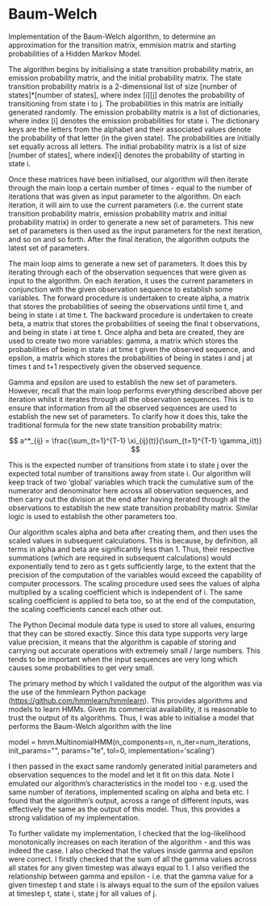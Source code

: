 # Baum-Welch
Implementation of the Baum-Welch algorithm, to determine an approximation for the transition matrix, emmision matrix and starting probabilities of a Hidden Markov Model.

The algorithm begins by initialising a state transition probability matrix, an emission probability matrix, and the initial probability matrix. The state transition probability matrix is a 2-dimensional list of size [number of states]*[number of states], where index [i][j] denotes the probability of transitioning from state i to j. The probabilities in this matrix are initially generated randomly. The emission probability matrix is a list of dictionaries, where index [i] denotes the emission probabilities for state i. The dictionary keys are the letters from the alphabet and their associated values denote the probability of that letter (in the given state). The probabilities are initially set equally across all letters. The initial probability matrix is a list of size [number of states], where index[i] denotes the probability of starting in state i.

Once these matrices have been initialised, our algorithm will then iterate through the main loop a certain number of times - equal to the number of iterations that was given as input parameter to the algorithm. On each iteration, it will aim to use the current parameters (i.e. the current state transition probability matrix, emission probability matrix and initial probability matrix) in order to generate a new set of parameters. This new set of parameters is then used as the input parameters for the next iteration, and so on and so forth. After the final iteration, the algorithm outputs the latest set of parameters.

The main loop aims to generate a new set of parameters. It does this by iterating through each of the observation sequences that were given as input to the algorithm. On each iteration, it uses the current parameters in conjunction with the given observation sequence to establish some variables. The forward procedure is undertaken to create alpha, a matrix that stores the probabilities of seeing the observations until time t, and being in state i at time t. The backward procedure is undertaken to create beta, a matrix that stores the probabilities of seeing the final t observations, and being in state i at time t. Once alpha and beta are created, they are used to create two more variables: gamma, a matrix which stores the probabilities of being in state i at time t given the observed sequence, and epsilon, a matrix which stores the probabilities of being in states i and j at times t and t+1 respectively given the observed sequence. 

Gamma and epsilon are used to establish the new set of parameters. However, recall that the main loop performs everything described above per iteration whilst it iterates through all the observation sequences. This is to ensure that information from all the observed sequences are used to establish the new set of parameters. To clarify how it does this, take the traditional formula for the new state transition probability matrix:

$$
a^*_{ij} = \frac{\sum_{t=1}^{T-1} \xi_{ij}(t)}{\sum_{t=1}^{T-1} \gamma_i(t)}
$$

 
This is the expected number of transitions from state i to state j over the expected total number of transitions away from state i. Our algorithm will keep track of two ‘global’ variables which track the cumulative sum of the numerator and denominator here across all observation sequences, and then carry out the division at the end after having iterated through all the observations to establish the new state transition probability matrix. Similar logic is used to establish the other parameters too.

Our algorithm scales alpha and beta after creating them, and then uses the scaled values in subsequent calculations. This is because, by definition, all terms in alpha and beta are significantly less than 1. Thus, their respective summations (which are required in subsequent calculations) would exponentially tend to zero as t gets sufficiently large, to the extent that the precision of the computation of the variables would exceed the capability of computer processors. The scaling procedure used sees the values of alpha multiplied by a scaling coefficient which is independent of i. The same scaling coefficient is applied to beta too, so at the end of the computation, the scaling coefficients cancel each other out. 

The Python Decimal module data type is used to store all values, ensuring that they can be stored exactly. Since this data type supports very large value precision, it means that the algorithm is capable of storing and carrying out accurate operations with extremely small / large numbers. This tends to be important when the input sequences are very long which causes some probabilities to get very small.

The primary method by which I validated the output of the algorithm was via the use of the hmmlearn Python package (https://github.com/hmmlearn/hmmlearn). This provides algorithms and models to learn HMMs. Given its commercial availability, it is reasonable to trust the output of its algorithms. Thus, I was able to initialise a model that performs the Baum-Welch algorithm with the line

model = hmm.MultinomialHMM(n_components=n, n_iter=num_iterations, init_params="", params="te", tol=0, implementation='scaling') 

I then passed in the exact same randomly generated initial parameters and observation sequences to the model and let it fit on this data. Note I emulated our algorithm’s characteristics in the model too - e.g. used the same number of iterations, implemented scaling on alpha and beta etc. I found that the algorithm’s output, across a range of different inputs, was effectively the same as the output of this model. Thus, this provides a strong validation of my implementation.

To further validate my implementation, I checked that the log-likelihood monotonically increases on each iteration of the algorithm - and this was indeed the case. I also checked that the values inside gamma and epsilon were correct. I firstly checked that the sum of all the gamma values across all states for any given timestep was always equal to 1. I also verified the relationship between gamma and epsilon - i.e. that the gamma value for a given timestep t and state i is always equal to the sum of the epsilon values at timestep t, state i, state j for all values of j.

